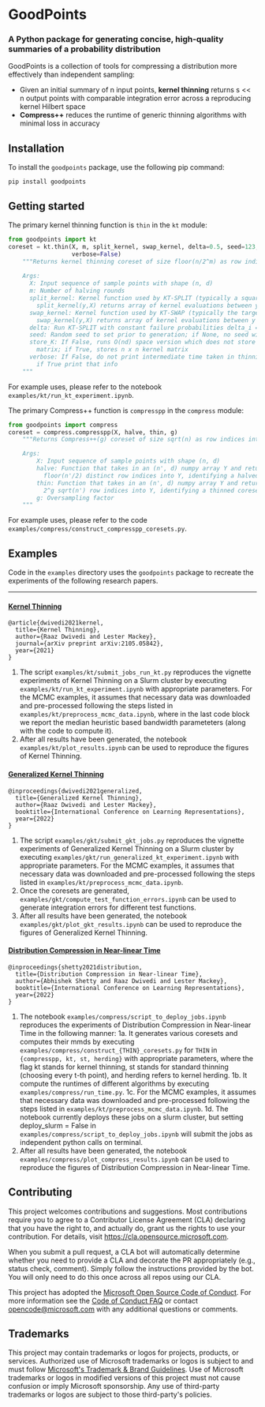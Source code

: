 # GoodPoints

### A Python package for generating concise, high-quality summaries of a probability distribution

GoodPoints is a collection of tools for compressing a distribution more effectively than independent sampling:

- Given an initial summary of n input points, **kernel thinning** returns s << n output points with comparable integration error across a reproducing kernel Hilbert space
- **Compress++** reduces the runtime of generic thinning algorithms with minimal loss in accuracy

## Installation
To install the `goodpoints` package, use the following pip command:
```
pip install goodpoints
```
## Getting started
The primary kernel thinning function is `thin` in the `kt` module:
```python
from goodpoints import kt
coreset = kt.thin(X, m, split_kernel, swap_kernel, delta=0.5, seed=123, store_K=False, 
                  verbose=False)
    """Returns kernel thinning coreset of size floor(n/2^m) as row indices into X
    
    Args:
      X: Input sequence of sample points with shape (n, d)
      m: Number of halving rounds
      split_kernel: Kernel function used by KT-SPLIT (typically a square-root kernel, krt);
        split_kernel(y,X) returns array of kernel evaluations between y and each row of X
      swap_kernel: Kernel function used by KT-SWAP (typically the target kernel, k);
        swap_kernel(y,X) returns array of kernel evaluations between y and each row of X
      delta: Run KT-SPLIT with constant failure probabilities delta_i = delta/n
      seed: Random seed to set prior to generation; if None, no seed will be set
      store_K: If False, runs O(nd) space version which does not store kernel
        matrix; if True, stores n x n kernel matrix
      verbose: If False, do not print intermediate time taken in thinning rounds, 
        if True print that info
    """
```
For example uses, please refer to the notebook `examples/kt/run_kt_experiment.ipynb`.

The primary Compress++ function is `compresspp` in the `compress` module:
```python
from goodpoints import compress
coreset = compress.compresspp(X, halve, thin, g)
    """Returns Compress++(g) coreset of size sqrt(n) as row indices into X

    Args: 
        X: Input sequence of sample points with shape (n, d)
        halve: Function that takes in an (n', d) numpy array Y and returns 
          floor(n'/2) distinct row indices into Y, identifying a halved coreset
        thin: Function that takes in an (n', d) numpy array Y and returns
          2^g sqrt(n') row indices into Y, identifying a thinned coreset
        g: Oversampling factor
    """
```
For example uses, please refer to the code `examples/compress/construct_compresspp_coresets.py`.

## Examples

Code in the `examples` directory uses the `goodpoints` package to recreate the experiments of the following research papers.
***
#### [Kernel Thinning](https://arxiv.org/pdf/2105.05842.pdf)
```
@article{dwivedi2021kernel,
  title={Kernel Thinning},
  author={Raaz Dwivedi and Lester Mackey},
  journal={arXiv preprint arXiv:2105.05842},
  year={2021}
}
```
1. The script `examples/kt/submit_jobs_run_kt.py` reproduces the vignette experiments of Kernel Thinning  on a Slurm cluster
by executing `examples/kt/run_kt_experiment.ipynb` with appropriate parameters. For the MCMC examples, it assumes that necessary data was downloaded and pre-processed following the steps listed in `examples/kt/preprocess_mcmc_data.ipynb`, where in the last code block we  report the median heuristic based bandwidth parameteters (along with the code to compute it).
2. After all results have been generated, the notebook `examples/kt/plot_results.ipynb` can be used to reproduce the figures of Kernel Thinning.



#### [Generalized Kernel Thinning](https://arxiv.org/pdf/2110.01593.pdf) 
```
@inproceedings{dwivedi2021generalized,
  title={Generalized Kernel Thinning},
  author={Raaz Dwivedi and Lester Mackey},
  booktitle={International Conference on Learning Representations},
  year={2022}
}
```
1. The script `examples/gkt/submit_gkt_jobs.py` reproduces the vignette experiments of Generalized Kernel Thinning on a Slurm cluster by executing `examples/gkt/run_generalized_kt_experiment.ipynb` with appropriate parameters. For the MCMC examples, it assumes that necessary data was downloaded and pre-processed following the steps listed in `examples/kt/preprocess_mcmc_data.ipynb`.
2. Once the coresets are generated, `examples/gkt/compute_test_function_errors.ipynb` can be used to generate integration errors for different test functions.
3. After all results have been generated, the notebook `examples/gkt/plot_gkt_results.ipynb` can be used to reproduce the figures of Generalized Kernel Thinning.

#### [Distribution Compression in Near-linear Time](https://arxiv.org/pdf/2111.07941.pdf)
```
@inproceedings{shetty2021distribution,
  title={Distribution Compression in Near-linear Time},
  author={Abhishek Shetty and Raaz Dwivedi and Lester Mackey},
  booktitle={International Conference on Learning Representations},
  year={2022}
}
```
1. The notebook `examples/compress/script_to_deploy_jobs.ipynb` reproduces the experiments of Distribution Compression in Near-linear Time in the following manner: 
    1a. It generates various coresets and computes their mmds by executing `examples/compress/construct_{THIN}_coresets.py` for `THIN` in `{compresspp, kt, st, herding}` with appropriate parameters,
        where the flag kt stands for kernel thinning, st stands for standard thinning (choosing every t-th point), and herding refers to kernel herding.
    1b. It compute the runtimes of different algorithms by executing `examples/compress/run_time.py`.
    1c. For the MCMC examples, it assumes that necessary data was downloaded and pre-processed following the steps listed in `examples/kt/preprocess_mcmc_data.ipynb`. 
    1d. The notebook currently deploys these jobs on a slurm cluster, but setting deploy_slurm = False in `examples/compress/script_to_deploy_jobs.ipynb` will submit the jobs as independent python calls on terminal.
2. After all results have been generated, the notebook `examples/compress/plot_compress_results.ipynb` can be used to reproduce the figures of Distribution Compression in Near-linear Time.



## Contributing

This project welcomes contributions and suggestions.  Most contributions require you to agree to a
Contributor License Agreement (CLA) declaring that you have the right to, and actually do, grant us
the rights to use your contribution. For details, visit https://cla.opensource.microsoft.com.

When you submit a pull request, a CLA bot will automatically determine whether you need to provide
a CLA and decorate the PR appropriately (e.g., status check, comment). Simply follow the instructions
provided by the bot. You will only need to do this once across all repos using our CLA.

This project has adopted the [Microsoft Open Source Code of Conduct](https://opensource.microsoft.com/codeofconduct/).
For more information see the [Code of Conduct FAQ](https://opensource.microsoft.com/codeofconduct/faq/) or
contact [opencode@microsoft.com](mailto:opencode@microsoft.com) with any additional questions or comments.

## Trademarks

This project may contain trademarks or logos for projects, products, or services. Authorized use of Microsoft 
trademarks or logos is subject to and must follow 
[Microsoft's Trademark & Brand Guidelines](https://www.microsoft.com/en-us/legal/intellectualproperty/trademarks/usage/general).
Use of Microsoft trademarks or logos in modified versions of this project must not cause confusion or imply Microsoft sponsorship.
Any use of third-party trademarks or logos are subject to those third-party's policies.
